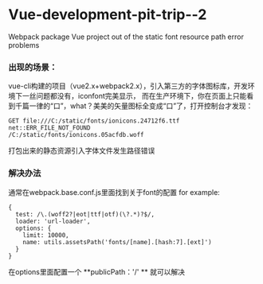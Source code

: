 # Vue-development-pit-trip--2
Webpack package Vue project out of the static font resource path error problems



### 出现的场景：
vue-cli构建的项目（vue2.x+webpack2.x），引入第三方的字体图标库，开发环境下一丝问题都没有，iconfont完美显示，
而在生产环境下，你在页面上只能看到千篇一律的“口”，what？美美的矢量图标全变成“口”了，打开控制台才发现：
```
GET file:///C:/static/fonts/ionicons.24712f6.ttf net::ERR_FILE_NOT_FOUND
/C:/static/fonts/ionicons.05acfdb.woff
```
打包出来的静态资源引入字体文件发生路径错误

### 解决办法
通常在webpack.base.conf.js里面找到关于font的配置
for example:
```
{
  test: /\.(woff2?|eot|ttf|otf)(\?.*)?$/,
  loader: 'url-loader',
  options: {
    limit: 10000,
    name: utils.assetsPath('fonts/[name].[hash:7].[ext]')
  }
}
```
在options里面配置一个
**publicPath：'/' **
就可以解决
